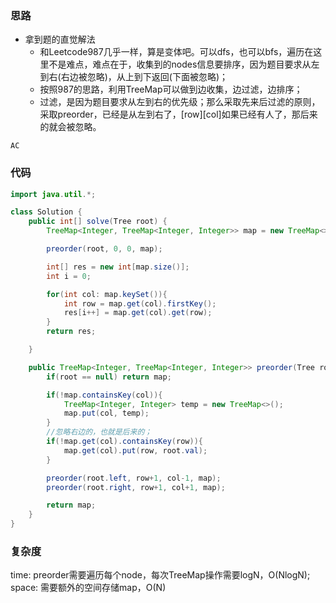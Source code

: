 ### 思路

- 拿到题的直觉解法
    - 和Leetcode987几乎一样，算是变体吧。可以dfs，也可以bfs，遍历在这里不是难点，难点在于，收集到的nodes信息要排序，因为题目要求从左到右(右边被忽略)，从上到下返回(下面被忽略)；
    - 按照987的思路，利用TreeMap可以做到边收集，边过滤，边排序；
    - 过滤，是因为题目要求从左到右的优先级；那么采取先来后过滤的原则，采取preorder，已经是从左到右了，[row][col]如果已经有人了，那后来的就会被忽略。

`AC`

### 代码
```java
import java.util.*;

class Solution {
    public int[] solve(Tree root) {
        TreeMap<Integer, TreeMap<Integer, Integer>> map = new TreeMap<>();

        preorder(root, 0, 0, map);

        int[] res = new int[map.size()];
        int i = 0;

        for(int col: map.keySet()){
            int row = map.get(col).firstKey();
            res[i++] = map.get(col).get(row);
        }
        return res;

    }

    public TreeMap<Integer, TreeMap<Integer, Integer>> preorder(Tree root, int row, int col, TreeMap<Integer, TreeMap<Integer, Integer>> map){
        if(root == null) return map;

        if(!map.containsKey(col)){
            TreeMap<Integer, Integer> temp = new TreeMap<>();
            map.put(col, temp);
        }
        //忽略右边的，也就是后来的；
        if(!map.get(col).containsKey(row)){
            map.get(col).put(row, root.val);
        }

        preorder(root.left, row+1, col-1, map);
        preorder(root.right, row+1, col+1, map);

        return map;
    }
}
```

### 复杂度

time: preorder需要遍历每个node，每次TreeMap操作需要logN，O(NlogN);
space: 需要额外的空间存储map，O(N)
